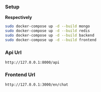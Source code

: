 ### Setup
**Respectively**
```bash
sudo docker-compose up -d --build mongo
sudo docker-compose up -d --build redis
sudo docker-compose up -d --build backend
sudo docker-compose up -d --build frontend
```

### Api Url
`http://127.0.0.1:8000/api`

### Frontend Url
`http://127.0.0.1:3000/en/chat`

